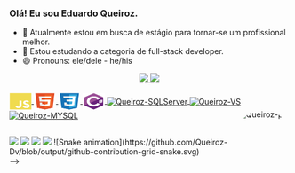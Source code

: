 ### Olá! Eu sou Eduardo Queiroz.

- 🔭 Atualmente estou em busca de estágio para tornar-se um profissional melhor.
- 🌱 Estou estudando a categoria de full-stack developer.
- 😄 Pronouns: ele/dele - he/his

<div align="center">
  <a href="https://github.com/Queiroz-Dv">
  <img height="180em" src="https://github-readme-stats.vercel.app/api?username=Queiroz-Dv&show_icons=true&theme=radical&include_all_commits=true&count_private=true"/>
  <img height="180em" src="https://github-readme-stats.vercel.app/api/top-langs/?username=Queiroz-Dv&layout=compact&langs_count=7&theme=radical"/>
</div>
  
<div style="display: inline_block"><br>
  <img align="center" alt="Queiroz-Js" height="30" width="40" src="https://raw.githubusercontent.com/devicons/devicon/master/icons/javascript/javascript-plain.svg">
  <img align="center" alt="Queiroz-HTML" height="30" width="40" src="https://raw.githubusercontent.com/devicons/devicon/master/icons/html5/html5-original.svg">
  <img align="center" alt="Queiroz-CSS" height="30" width="40" src="https://raw.githubusercontent.com/devicons/devicon/master/icons/css3/css3-original.svg">
  <img align="center" alt="Queiroz-Csharp" height="30" width="40" src="https://raw.githubusercontent.com/devicons/devicon/master/icons/csharp/csharp-original.svg">
  <img align="center" alt="Queiroz-SQLServer" height="30" width="40" src="https://cdn.jsdelivr.net/gh/devicons/devicon/icons/microsoftsqlserver/microsoftsqlserver-plain-wordmark.svg">
  <img align="center" alt="Queiroz-VS" height="40" width="50" src="https://cdn.jsdelivr.net/gh/devicons/devicon/icons/visualstudio/visualstudio-plain-wordmark.svg">
  <img align="center" alt="Queiroz-MYSQL" height="40" width="50" src="https://cdn.jsdelivr.net/gh/devicons/devicon/icons/mysql/mysql-original-wordmark.svg">
  <img align="right" alt="Queiroz-pic" height="150" style="border-radius:50px;" src="https://scontent.fsdu12-1.fna.fbcdn.net/v/t1.6435-9/155777642_3627683250678843_2565929083556592640_n.jpg?_nc_cat=102&ccb=1-5&_nc_sid=174925&_nc_ohc=u9-K_huAKS0AX9lc82b&_nc_ht=scontent.fsdu12-1.fna&oh=c8d43fac7665b9752aff1b2420486b2e&oe=61B46421">
</div>
  
  ##
 
<div> 
  <a href="https://instagram.com/rafaballerini" target="_blank"><img src="https://img.shields.io/badge/-Instagram-%23E4405F?style=for-the-badge&logo=instagram&logoColor=white" target="_blank"></a>
 <a href="www.linkedin.com/in/eduardoqueirozdev" target="_blank"><img src="https://img.shields.io/badge/LinkedIn-0077B5?style=for-the-badge&logo=linkedin&logoColor=white" target="_blank"></a>
  <a href="https://literaturachaearte.blogspot.com/?fbclid=IwAR1XWgNbZRYQdGqUJNFVuuJFJf7af2CNuNHmMjUD92zNVU1QNodP4sztD4o" target="_blank"><img src="https://img.shields.io/badge/Blogger-FF5722?style=for-the-badge&logo=blogger&logoColor=white" target="_blank"></a>
  <a href="mailto:teacher.eduardo.queiroz@gmail.com" target="_blank"><img src="https://img.shields.io/badge/Gmail-D14836?style=for-the-badge&logo=gmail&logoColor=white" target="_blank"></a>
  ![Snake animation](https://github.com/Queiroz-Dv/blob/output/github-contribution-grid-snake.svg)
  </div>
-->
